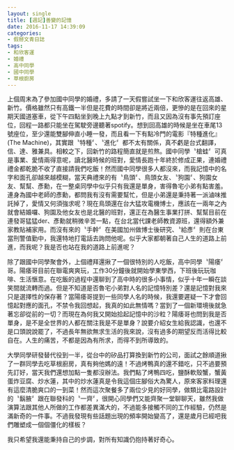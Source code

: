 ```yaml
---
layout: single
title: [週記]善變的記憶
date: 2016-11-17 14:39:09
categories:
- 假掰文青日誌
tags:
- 和欣客運
- 婚禮
- 高中同學
- 國中同學
- 草根廚房
---
```

上個周末為了參加國中同學的婚禮，多請了一天假嘗試坐一下和欣客運往返高雄、新竹。價格雖然只有高鐵一半但是花費的時間卻是將近兩倍，更慘的是在回來的星期天國道塞車，從下午四點坐到晚上九點才到新竹，而且又因為沒有事先預訂座位，回程一路都只能坐在駕駛旁邊聽著spotify。想到回高雄的時候是坐在車尾13號座位，至少還能雙腳伸直小睡一發，而且看一下有點冷門的電影『特種進化』(The Machine)，其實跟〝特種〞、〝進化〞都不太有關係，真不虧是台式翻譯，信、達、雅兼具。相較之下，回新竹的路程簡直就是煎熬。國中同學〝槍蛙〞可真是事業、愛情兩得意呢，讀北醫時候的班對，愛情長跑十年終於修成正果，連婚禮禮金都乾脆不收了直接請我們吃飯！然而國中同學很多人都沒來，而我記憶中的名字和面孔卻越來越模糊，當天典禮來的有〝鳥頭〞、鳥頭女友、〝狗園〞、狗園女友、幫幫、彥勳，在一整桌同學中似乎只有我還是單身，害得魯宅小弟有點害羞。連身為國中老師的彥勳，都問我有沒有需要幫忙，但是小弟還是秉持著一派滷味推託掉了，愛情又何須強求呢？現在鳥頭還在台大猛攻電機博士，應該在一兩年之內就會結婚囉、狗園及他女友也是北醫的班對，還正在為醫生事業打拼、幫幫目前在連發哥猛猛der、彥勳就稍微辛苦一點，在台北當代課老師教資源班，還得額外兼家教貼補家用。而沒有來的〝手幹〞在美國加州做博士後研究、〝給彥〞則在台東當刑警值勤中，我還特地打電話去詢問他呢。似乎大家都朝著自己人生的道路上前進，而我呢？我是否也站在我的道路上前進呢？

除了跟國中同學聚會外，上個禮拜還揪了一個很特別的人吃飯，高中同學〝陽痿〞哥。陽痿哥目前在聯電爽爽玩，工作30分鐘後就開始學東學西，下班後玩玩咖啡、生活愜意。在吃飯的過程中還聊到了高中時的很多小事情，似乎十年一瞬在談笑間就流轉而過。但是不知道是否魯宅小弟對人名的記憶特別差？還是記憶對我來只是選擇性的保存著？當陽痿哥提到一些同學人名的時候，我還要遲疑一下才會回憶起對應的面孔，不禁令我回想起，我真的如此無情嗎？當到了一個新環境後就急著忘卻從前的一切？而現在為何我又開始拾起記憶中的沙粒？陽痿哥也問到我是否單身，是不是全世界的人都在關注我是不是單身？說要介紹女生給我認識，也還不是口頭說說罷了，不過長年無欲無求生活的我來說，沒有過多的期望反而活得比較自在。人生的痛苦，不都是因為有所求，而得不到所導致的。

大學同學研發替代役到一半，從台中的矽品打算換到新竹的公司，面試之餘順道揪了一群同學去吃草根廚房，真有夠他媽的遠！不過烤鴨真的還不錯吃，只不過要預先訂好，當天我們還想加點一隻都沒辦法。我們點了烤鴨四吃，鹽酥軟殼蟹，蟹黃蛋炸豆腐、炒水蓮，其中的炒水蓮真是令我這個庄腳俗大為驚人，原來客家料理還有這麼清脆爽口的一到菜！然而這次聚餐多了兩位少見的好同學，做類比電路設計的〝鬍腋〞跟在聯發科的〝一齊〞，很開心同學們又能齊聚一堂聊聊天，雖然我做演算法跟其他人所做的工作都差異滿大的，不過能多接觸不同的工作經驗，仍然是滿新奇的一件事。不過我發現有些話題出現的頻率開始變高了，還是歲月已經吧我們雕塑成一個個僵化的樣板？

我只希望我還能秉持自己的步調，對所有知識仍抱持著好奇心。

